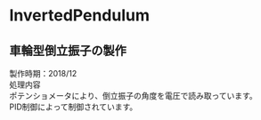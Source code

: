 # InvertedPendulum
<h2> 車輪型倒立振子の製作 </h2>

製作時期：2018/12<br>
処理内容<br>
ポテンショメータにより、倒立振子の角度を電圧で読み取っています。<br>
PID制御によって制御されています。
